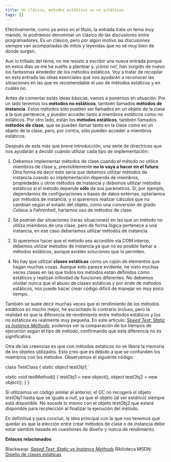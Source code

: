 ```yaml
---
title: Un clásico, métodos estáticos vs no estáticos
tags: []
---
```

Efectivamente, como ya aviso en el título, la entrada trata un tema muy manido, lo podríamos denominar un clásico de las discusiones entre programadores. Es un clásico, pero por algún motivo las discusiones siempre van acompañadas de mitos y leyendas que no sé muy bien de dónde surgen.

Aun lo trillado del tema, no me resisto a escribir una nueva entrada porque en estos días se me ha vuelto a plantear y, ¡cómo no!, han surgido de nuevo los fantasmas alrededor de los métodos estáticos. Voy a tratar de recopilar en esta entrada las ideas esenciales que nos ayudarán a reconocer las situaciones en las que es recomendable el uso de métodos estáticos y en cuáles no.

Antes de comentar estas ideas básicas, vamos a ponernos en situación: Por un lado tenemos los **métodos no estáticos**, también llamados **métodos de instancia**. Estos métodos sólo pueden ser llamados en un objeto de la clase a la que pertenece, y pueden acceder tanto a miembros estáticos como no estáticos. Por otro lado, están los **métodos estáticos**, también llamados **métodos de clase**, que se pueden llamar tanto en la clase como en un objeto de la clase, pero, por contra, sólo pueden acceder a miembros estáticos.

Después de esta más que breve introducción, una serie de directrices que nos ayudarán a decidir cuándo utilizar cada tipo de implementación:

1.  Debemos implementar métodos de clase cuando el método no utilice miembros de clase y, previsiblemente **no lo vaya a hacer en el futuro**. Otra forma de decir esto sería que debemos utilizar métodos de instancia cuando su implementación dependa de miembros, propiedades u otros métodos de instancia y debemos utilizar métodos estáticos si el método depende **sólo** de sus parámetros. Si, por ejemplo, dependemos de configuraciones o bases de datos externas, optaríamos por métodos de instancia, y si queremos realizar cálculos que no cambian según el estado del objeto, como una conversión de grado _Celsius_ a _Fahrenheit_, haríamos uso de métodos de clase.
    
2.  Se podrían dar situaciones (raras situaciones) en las que un método no utiliza miembros de una clase, pero de forma lógica pertenece a una instancia, en ese caso deberíamos utilizar métodos de instancia.
    
3.  Si queremos hacer que el método sea accesible vía COM interop, debemos utilizar métodos de instancia ya que no es posible llamar a métodos estáticos, aunque existen soluciones que lo permiten.
    
4.  No hay que utilizar **clases estáticas** como un cajón de elementos que hagan muchas cosas. Aunque esto parece evidente, he visto muchas veces clases en las que todos los métodos están definidos cómo estáticos y realizan infinidad de funciones diferentes. No debemos olvidar nunca que el abuso de clases estáticas y por ende de métodos estáticos, nos puede hacer crear código difícil de manejar en muy poco tiempo.
    

También se suele decir muchas veces que el rendimiento de los métodos estáticos es mucho mejor, he escuchado lo contrario incluso, pero la realidad es que la diferencia de rendimiento entre métodos estáticos y los no estáticos es realmente muy pequeña. En este artículo: [_Speed Test: Static vs Instance Methods_](http://www.blackwasp.co.uk/SpeedTestStaticInstance.aspx), podemos ver la comparación de los tiempos de ejecución según el tipo de método, confirmando que esta diferencia no es significativa.

Otra de las creencias es que con métodos estáticos no se libera la memoria de los objetos utilizados. Esto creo que es debido a que se confunden los miembros con los métodos. Observemos el siguiente código:

class TestClass { static object testObj1;\`

static void testMethod() { testObj1 = new object(); object testObj2 = new object(); } }

Si utilizamos un código similar al anterior, el GC no recogerá el objeto _testObj1_ hasta que se iguale a _null_, ya que el objeto (al ser estático) siempre está disponible. No sucede lo mismo con el objeto _testObj2_ que estará disponible para recolección al finalizar la ejecución del método.

En definitiva y para concluir, la idea principal con la que nos tenemos que quedar es que la elección entre crear métodos de clase o de instancia debe estar siembre basada en cuestiones de diseño y nunca de rendimiento.

**Enlaces relacionados** 

Blackwasp: [_Speed Test: Static vs Instance Methods_](http://www.blackwasp.co.uk/SpeedTestStaticInstance.aspx) 
Biblioteca MSDN: [Diseño de clases estáticas](http://msdn.microsoft.com/es-es/library/ms229038(VS.80).aspx)
